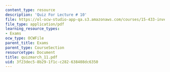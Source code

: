 ```yaml
---
content_type: resource
description: 'Quiz For Lecture # 10'
file: https://ol-ocw-studio-app-qa.s3.amazonaws.com/courses/15-433-investments-spring-2003/3f23dec58b291f1cc282638408dc6350_quizmarch_11.pdf
file_type: application/pdf
learning_resource_types:
- Exams
ocw_type: OCWFile
parent_title: Exams
parent_type: CourseSection
resourcetype: Document
title: quizmarch_11.pdf
uid: 3f23dec5-8b29-1f1c-c282-638408dc6350
---
```

